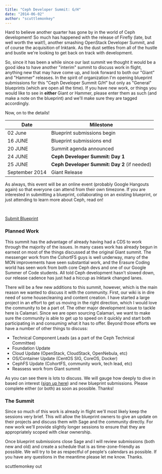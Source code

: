 ```yaml
---
title: "Ceph Developer Summit: G/H"
date: "2014-06-02"
author: "scuttlemonkey"
---
```


Hard to believe another quarter has gone by in the world of Ceph development! So much has happened with the release of Firefly (late, but well worth the wait!), another smashing OpenStack Developer Summit, and of course the acquisition of Inktank. As the dust settles from all of the hustle and bustle we're looking to get back on track with development.

So, since it has been a while since our last summit we thought it would be a good idea to have another "interim" summit to discuss work in flight, anything new that may have come up, and look forward to both our "Giant" and "Hammer" releases. In the spirit of organization I'm opening blueprint submissions for this "Ceph Developer Summit G/H" but only as "General" blueprints (which are open all the time). If you have new work, or things you would like to see in **either** Giant or Hammer, please enter them as such (and make a note on the blueprint) and we'll make sure they are tagged accordingly.

Now, on to the details!

| Date | Milestone |
| --- | --- |
| 02 June | Blueprint submissions begin |
| 16 JUNE | Blueprint submissions end |
| 20 JUNE | Summit agenda announced |
| 24 JUNE | **Ceph Developer Summit: Day 1** |
| 25 JUNE | **Ceph Developer Summit: Day 2** (if needed) |
| September 2014 | Giant Release |

As always, this event will be an online event (probably Google Hangouts again) so that everyone can attend from their own timezone. If you are interested in submitting a blueprint, collaborating on an existing blueprint, or just attending to learn more about Ceph, read on!

 

[Submit Blueprint](https://wiki.ceph.com/Planning/Blueprints/Submissions)

### Planned Work

This summit has the advantage of already having had a CDS to work through the majority of the issues. In many cases work has already begun in earnest on most of the things discussed at the original Giant summit. The messenger work from the CohortFS guys is well underway, many of the MON improvements have seen substantial work, and the Erasure Coding world has seen work from both core Ceph devs and one of our Google Summer of Code students. All told Ceph development hasn't slowed down, our release cadence has just had a hiccup as Inktank changed lanes.

There will be a few new additions to this summit, however, which is the main reason we wanted to discuss it with the community. First, our wiki is in dire need of some housecleaning and content creation. I have started a large project in an effort to get us moving in the right direction, which I would love the community to be a part of. The other major development issue to tackle here is Calamari. Since we are open sourcing Calamari, we want to make sure the community is able to get up to speed on it quickly and start both participating in and consuming what it has to offer. Beyond those efforts we have a number of other things to discuss:

- Technical Component Leads (as a part of the Ceph Technical Committee)
- Foundation Update
- Cloud Update (OpenStack, CloudStack, OpenNebula, etc)
- OS/Container Update (CentOS SIG, CoreOS, Docker)
- CephFS Update (CohortFS, community work, tech lead, etc)
- Reassess work from Giant summit

As you can see there is lots to discuss. We will gauge how deeply to dive in based on interest ([sign up here](https://www.eventbrite.com/e/ceph-developer-summit-gh-day-1-tickets-11808540663)) and new blueprint submissions. Please complete either (or both) as soon as possible. Thanks!

### The Summit

Since so much of this work is already in flight we'll most likely keep the sessions very brief. This will allow the blueprint owners to give an update on their projects and discuss them with Sage and the community directly. For new work we'll provide slightly longer sessions to ensure that they are appropriately scoped with clear ownership.

Once blueprint submissions close Sage and I will review submissions (both new and old) and create a schedule that is as time-zone-friendly as possible. We will try to be as respectful of people's calendars as possible. If you have any questions in the meantime please let me know. Thanks.

scuttlemonkey out
